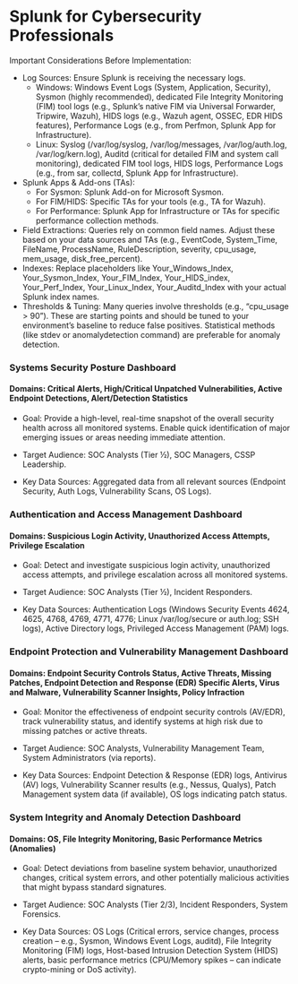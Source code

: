 # Splunk for Cybersecurity Professionals

Important Considerations Before Implementation:
 * Log Sources: Ensure Splunk is receiving the necessary logs.
   * Windows: Windows Event Logs (System, Application, Security), Sysmon (highly recommended), dedicated File Integrity Monitoring (FIM) tool logs (e.g., Splunk’s native FIM via Universal Forwarder, Tripwire, Wazuh), HIDS logs (e.g., Wazuh agent, OSSEC, EDR HIDS features), Performance Logs (e.g., from Perfmon, Splunk App for Infrastructure).
   * Linux: Syslog (/var/log/syslog, /var/log/messages, /var/log/auth.log, /var/log/kern.log), Auditd (critical for detailed FIM and system call monitoring), dedicated FIM tool logs, HIDS logs, Performance Logs (e.g., from sar, collectd, Splunk App for Infrastructure).
 * Splunk Apps & Add-ons (TAs):
   * For Sysmon: Splunk Add-on for Microsoft Sysmon.
   * For FIM/HIDS: Specific TAs for your tools (e.g., TA for Wazuh).
   * For Performance: Splunk App for Infrastructure or TAs for specific performance collection methods.
 * Field Extractions: Queries rely on common field names. Adjust these based on your data sources and TAs (e.g., EventCode, System_Time, FileName, ProcessName, RuleDescription, severity, cpu_usage, mem_usage, disk_free_percent).
 * Indexes: Replace placeholders like Your_Windows_Index, Your_Sysmon_Index, Your_FIM_Index, Your_HIDS_index, Your_Perf_Index, Your_Linux_Index, Your_Auditd_Index with your actual Splunk index names.
 * Thresholds & Tuning: Many queries involve thresholds (e.g., “cpu_usage > 90”). These are starting points and should be tuned to your environment’s baseline to reduce false positives. Statistical methods (like stdev or anomalydetection command) are preferable for anomaly detection.

### Systems Security Posture Dashboard

#### Domains: Critical Alerts, High/Critical Unpatched Vulnerabilities, Active Endpoint Detections, Alert/Detection Statistics

* Goal: Provide a high-level, real-time snapshot of the overall security health across all monitored systems. Enable quick identification of major emerging issues or areas needing immediate attention.

* Target Audience: SOC Analysts (Tier ½), SOC Managers, CSSP Leadership.

* Key Data Sources: Aggregated data from all relevant sources (Endpoint Security, Auth Logs, Vulnerability Scans, OS Logs).

### Authentication and Access Management Dashboard

#### Domains: Suspicious Login Activity, Unauthorized Access Attempts, Privilege Escalation

* Goal: Detect and investigate suspicious login activity, unauthorized access attempts, and privilege escalation across all monitored systems.

* Target Audience: SOC Analysts (Tier ½), Incident Responders.

* Key Data Sources: Authentication Logs (Windows Security Events 4624, 4625, 4768, 4769, 4771, 4776; Linux /var/log/secure or auth.log; SSH logs), Active Directory logs, Privileged Access Management (PAM) logs.

### Endpoint Protection and Vulnerability Management Dashboard

#### Domains: Endpoint Security Controls Status, Active Threats, Missing Patches, Endpoint Detection and Response (EDR) Specific Alerts, Virus and Malware, Vulnerability Scanner Insights, Policy Infraction

* Goal: Monitor the effectiveness of endpoint security controls (AV/EDR), track vulnerability status, and identify systems at high risk due to missing patches or active threats.

* Target Audience: SOC Analysts, Vulnerability Management Team, System Administrators (via reports).

* Key Data Sources: Endpoint Detection & Response (EDR) logs, Antivirus (AV) logs, Vulnerability Scanner results (e.g., Nessus, Qualys), Patch Management system data (if available), OS logs indicating patch status.

### System Integrity and Anomaly Detection Dashboard

#### Domains: OS, File Integrity Monitoring, Basic Performance Metrics (Anomalies)

* Goal: Detect deviations from baseline system behavior, unauthorized changes, critical system errors, and other potentially malicious activities that might bypass standard signatures.

* Target Audience: SOC Analysts (Tier 2/3), Incident Responders, System Forensics.

* Key Data Sources: OS Logs (Critical errors, service changes, process creation – e.g., Sysmon, Windows Event Logs, auditd), File Integrity Monitoring (FIM) logs, Host-based Intrusion Detection System (HIDS) alerts, basic performance metrics (CPU/Memory spikes – can indicate crypto-mining or DoS activity).
